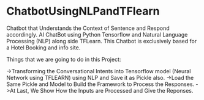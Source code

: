 # ChatbotUsingNLPandTFlearn
Chatbot that Understands the Context of Sentence and Respond accordingly. AI ChatBot using Python Tensorflow and Natural Language Processing (NLP) along side TFLearn. This Chatbot is exclusively based for a Hotel Booking and info site.

Things that we are going to do in this Project:

->Transforming the Conversational Intents into Tensorflow model (Neural Network using TFLEARN) using NLP and Save it as Pickle also. ->Load the Same Pickle and Model to Build the Framework to Process the Responses. ->At Last, We Show How the Inputs are Processed and Give the Reponses.
